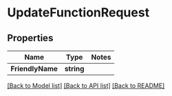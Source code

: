 # UpdateFunctionRequest

## Properties
Name | Type | Notes
------------ | ------------- | -------------
**FriendlyName** | **string** | 

[[Back to Model list]](../README.md#documentation-for-models) [[Back to API list]](../README.md#documentation-for-api-endpoints) [[Back to README]](../README.md)


